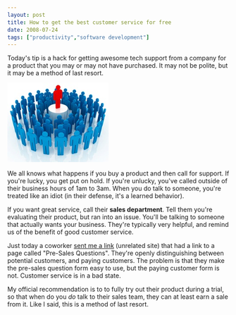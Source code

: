 ```yaml
---
layout: post
title: How to get the best customer service for free
date: 2008-07-24
tags: ["productivity","software development"]
---
```


Today's tip is a hack for getting awesome tech support from a company for a product that you may or may not have purchased. It may not be polite, but it may be a method of last resort.

![Helpful-Crowd](helpful-crowd-thumb.jpg)

We all knows what happens if you buy a product and then call for support. If you're lucky, you get put on hold. If you're unlucky, you've called outside of their business hours of 1am to 3am. When you do talk to someone, you're treated like an idiot (in their defense, it's a learned behavior).

If you want great service, call their **sales department**. Tell them you're evaluating their product, but ran into an issue. You'll be talking to someone that actually wants your business. They're typically very helpful, and remind us of the benefit of good customer service.

Just today a coworker [sent me a link](http://www.focalmedia.net/fmsitesearchpro.html) (unrelated site) that had a link to a page called &quot;Pre-Sales Questions&quot;. They're openly distinguishing between potential customers, and paying customers. The problem is that they make the pre-sales question form easy to use, but the paying customer form is not. Customer service is in a bad state.

My official recommendation is to to fully try out their product during a trial, so that when do you _do_ talk to their sales team, they can at least earn a sale from it. Like I said, this is a method of last resort.